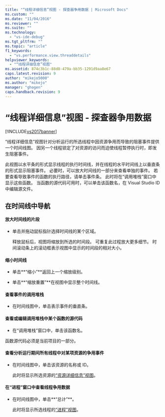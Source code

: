 ```yaml
---
title: "“线程详细信息”视图 - 探查器争用数据 | Microsoft Docs"
ms.custom: ""
ms.date: "11/04/2016"
ms.reviewer: ""
ms.suite: ""
ms.technology: 
  - "vs-ide-debug"
ms.tgt_pltfrm: ""
ms.topic: "article"
f1_keywords: 
  - "vs.performance.view.threaddetails"
helpviewer_keywords: 
  - "“线程详细信息”视图"
ms.assetid: 874c3b1c-88d8-479a-bb35-1291d9aa8e67
caps.latest.revision: 9
author: "mikejo5000"
ms.author: "mikejo"
manager: "ghogen"
caps.handback.revision: 9
---
```

# “线程详细信息”视图 - 探查器争用数据
[!INCLUDE[vs2017banner](../code-quality/includes/vs2017banner.md)]

“线程详细信息”视图针对分析运行的所选线程中因资源争用而导致的阻塞事件提供一个时间线图。  因另一个线程锁定了对资源的访问而迫使线程暂停执行时，即发生阻塞事件。  
  
 此视图以水平条的形式显示线程的执行时间线，并在线程的水平时间线上以垂直条的形式显示阻塞事件。  必要时，可以放大时间线的一部分来查看单独的事件。  若要查看导致事件的函数的执行路径，请单击事件条。  此时将在“调用堆栈”窗口中显示这些函数。  当函数的源代码可用时，可以单击该函数名，在 Visual Studio ID 中编辑源文件。  
  
## 在时间线中导航  
  
#### 放大时间线的片段  
  
-   单击并拖动鼠标指针选择时间线的某个区域。  
  
     释放鼠标后，视图将缩放到所选的时间段。  可重复此过程放大更多细节。  时间滚动条上的滚动框表示视图中显示的时间段的相对大小。  
  
#### 缩小时间线  
  
-   单击**“缩小”**返回上一个缩放级别。  
  
-   单击**“缩放重置”**在视图中显示整个时间线。  
  
#### 查看事件的调用堆栈  
  
-   在时间线图中，单击表示事件的垂直条。  
  
#### 查看或编辑调用堆栈中某个函数的源代码  
  
-   在“调用堆栈”窗口中，单击该函数名。  
  
 函数源代码必须是当前项目的一部分。  
  
#### 查看分析运行期间所有线程中对某项资源的争用事件  
  
-   在时间线图中，单击该资源的名称或 ID。  
  
     此时将显示所选资源的[“资源详细信息”视图](../profiling/resource-details-view-contention-data.md)。  
  
#### 在“进程”窗口中查看线程争用数据  
  
-   在时间线图中，单击**“总计”**。  
  
     此时将显示所选线程的[“进程”视图](../profiling/process-view-contention-data.md)。